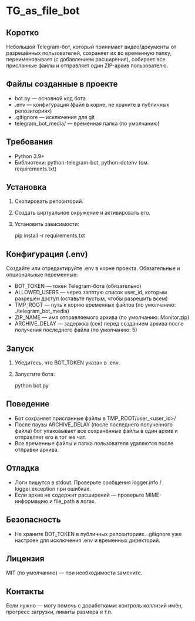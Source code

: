 TG_as_file_bot
=================

Коротко
-------
Небольшой Telegram-бот, который принимает видео/документы от разрешённых пользователей, сохраняет их во временную папку, переименовывает (с добавлением расширения), собирает все присланные файлы и отправляет один ZIP-архив пользователю.

Файлы созданные в проекте
-------------------------
- bot.py — основной код бота
- .env — конфигурация (файл в корне, не храните в публичных репозиториях)
- .gitignore — исключения для git
- telegram_bot_media/ — временная папка (по умолчанию)

Требования
----------
- Python 3.9+
- Библиотеки: python-telegram-bot, python-dotenv (см. requirements.txt)

Установка
---------
1. Скопировать репозиторий.
2. Создать виртуальное окружение и активировать его.
3. Установить зависимости:

    pip install -r requirements.txt

Конфигурация (.env)
-------------------
Создайте или отредактируйте .env в корне проекта. Обязательные и опциональные переменные:

- BOT_TOKEN — токен Telegram-бота (обязательно)
- ALLOWED_USERS — через запятую список user_id, которым разрешён доступ (оставьте пустым, чтобы разрешить всем)
- TMP_ROOT — путь к корню временных файлов (по умолчанию: ./telegram_bot_media)
- ZIP_NAME — имя отправляемого архива (по умолчанию: Monitor.zip)
- ARCHIVE_DELAY — задержка (сек) перед созданием архива после получения последнего файла (по умолчанию: 5)

Запуск
------
1. Убедитесь, что BOT_TOKEN указан в .env.
2. Запустите бота:

    python bot.py

Поведение
---------
- Бот сохраняет присланные файлы в TMP_ROOT/user_<user_id>/
- После паузы ARCHIVE_DELAY (после последнего полученного файла) бот упаковывает все сохранённые файлы в один архив и отправляет его в тот же чат.
- Все временные файлы и папка пользователя удаляются после отправки архива.

Отладка
------
- Логи пишутся в stdout. Проверьте сообщения logger.info / logger.exception при ошибках.
- Если архив не содержит расширений — проверьте MIME-информацию и file_path в логах.

Безопасность
-----------
- Не храните BOT_TOKEN в публичных репозиториях. .gitignore уже настроен для исключения .env и временных директорий.

Лицензия
--------
MIT (по умолчанию) — при необходимости замените.

Контакты
--------
Если нужно — могу помочь с доработками: контроль коллизий имён, прогресс загрузки, лимиты размера и т.п.

